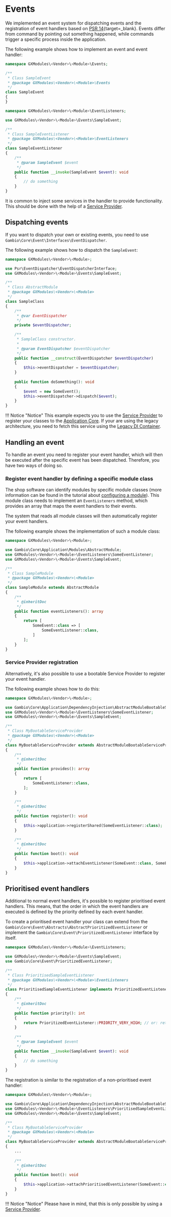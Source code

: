 # Events
 
We implemented an event system for dispatching events and the registration of event handlers based on
[PSR 14]{target=_blank}. Events differ from command by pointing out something happened, while
commands trigger a specific process inside the application.

The following example shows how to implement an event and event handler:

```php
namespace GXModules\<Vendor>\<Module>\Events;

/**
 * Class SampleEvent
 * @package GXModules\<Vendor>\<Module>\Events
 */
class SampleEvent
{
}
```

```php
namespace GXModules\<Vendor>\<Module>\EventListeners;

use GXModules\<Vendor>\<Module>\Events\SampleEvent;

/**
 * Class SampleEventListener
 * @package GXModules\<Vendor>\<Module>\EventListeners
 */
class SampleEventListener
{
    /**
     * @param SampleEvent $event
     */
    public function __invoke(SampleEvent $event): void
    {
        // do something
    }
}
```

It is common to inject some services in the handler to provide functionality. This should be done with the help of
a [Service Provider].


## Dispatching events

If you want to dispatch your own or existing events, you need to use `Gambio\Core\Event\Interfaces\EventDispatcher`.

The following example shows how to dispatch the `SampleEvent`:

```php
namespace GXModules\<Vendor>\<Module>;

use Psr\EventDispatcher\EventDispatcherInterface;
use GXModules\<Vendor>\<Module>\Events\SampleEvent;

/**
 * Class AbstractModule
 * @package GXModules\<Vendor>\<Module>
 */
class SampleClass
{
    /**
     * @var EventDispatcher
     */
    private $eventDispatcher;

    /**
     * SampleClass constructor.
     *
     * @param EventDispatcher $eventDispatcher
     */
    public function __construct(EventDispatcher $eventDispatcher)
    {
        $this->eventDispatcher = $eventDispatcher;
    }
    
    public function doSomething(): void
    {
        $event = new SomeEvent();
        $this->eventDispatcher->dispatch($event);
    }
}
```

!!! Notice "Notice"
    This example expects you to use the [Service Provider] to register your classes to the [Application Core].
    If your are using the legacy architecture, you need to fetch this service using the [Legacy DI Container].


## Handling an event

To handle an event you need to register your event handler, which will then be executed after the specific
event has been dispatched. Therefore, you have two ways of doing so.


### Register event handler by defining a specific module class

The shop software can identify modules by specific module classes (more information can be found in the tutorial about
[configuring a module]). This module class needs to implement an `EventListeners` method, which provides an array that
maps the event handlers to their events.

The system that reads all module classes will then automatically register your event handlers.

The following example shows the implementation of such a module class:

```php
namespace GXModules\<Vendor>\<Module>;

use Gambio\Core\Application\Modules\AbstractModule;
use GXModules\<Vendor>\<Module>\EventListeners\SomeEventListener;
use GXModules\<Vendor>\<Module>\Events\SampleEvent;

/**
 * Class SampleModule
 * @package GXModules\<Vendor>\<Module>
 */
class SampleModule extends AbstractModule
{
    /**
     * @inheritDoc
     */
    public function eventListeners(): array
    {
        return [
            SomeEvent::class => [
                SomeEventListener::class,
            ]
        ];
    }
}
```


### Service Provider registration

Alternatively, it's also possible to use a bootable Service Provider to register your event handler.

The following example shows how to do this:

```php
namespace GXModules\<Vendor>\<Module>;

use Gambio\Core\Application\DependencyInjection\AbstractModuleBootableServiceProvider;
use GXModules\<Vendor>\<Module>\EventListeners\SomeEventListener;
use GXModules\<Vendor>\<Module>\Events\SampleEvent;

/**
 * Class MyBootableServiceProvider
 * @package GXModules\<Vendor>\<Module>
 */
class MyBootableServiceProvider extends AbstractModuleBootableServiceProvider
{
    /**
     * @inheritDoc
     */
    public function provides(): array
    {
        return [
            SomeEventListener::class,
        ];
    }

    /**
     * @inheritDoc
     */
    public function register(): void
    {
        $this->application->registerShared(SomeEventListener::class);
    }

    /**
     * @inheritDoc
     */
    public function boot(): void
    {
        $this->application->attachEventListener(SomeEvent::class, SomeEventListener::class);
    }
}
```


## Prioritised event handlers

Additional to normal event handlers, it's possible to register prioritised event handlers. This means, that the order
in which the event handlers are executed is defined by the priority defined by each event handler.

To create a prioritised event handler your class can extend from the
`Gambio\Core\Event\Abstracts\AbstractPrioritizedEventListener` or implement the
`Gambio\Core\Event\PrioritizedEventListener` interface by itself.

```php
namespace GXModules\<Vendor>\<Module>\EventListeners;

use GXModules\<Vendor>\<Module>\Events\SampleEvent;
use Gambio\Core\Event\PrioritizedEventListener;

/**
 * Class PrioritisedSampleEventListener
 * @package GXModules\<Vendor>\<Module>\EventListeners
 */
class PrioritisedSampleEventListener implements PrioritizedEventListener
{
    /**
     * @inheritDoc
     */
    public function priority(): int
    {
        return PrioritizedEventListener::PRIORITY_VERY_HIGH; // or: return self::PRIORITY_VERY_HIGH;
    }
    
    /**
     * @param SampleEvent $event
     */
    public function __invoke(SampleEvent $event): void
    {
        // do something
    }
}
```

The registration is similar to the registration of a non-prioritised event handler:

```php
namespace GXModules\<Vendor>\<Module>;

use Gambio\Core\Application\DependencyInjection\AbstractModuleBootableServiceProvider;
use GXModules\<Vendor>\<Module>\EventListeners\PrioritisedSampleEventListener;
use GXModules\<Vendor>\<Module>\Events\SampleEvent;

/**
 * Class MyBootableServiceProvider
 * @package GXModules\<Vendor>\<Module>
 */
class MyBootableServiceProvider extends AbstractModuleBootableServiceProvider
{
    ...
    
    /**
     * @inheritDoc
     */
    public function boot(): void
    {
        $this->application->attachPrioritisedEventListener(SomeEvent::class, PrioritisedSampleEventListener::class);
    }
}
```

!!! Notice "Notice"
    Please have in mind, that this is only possible by using a [Service Provider].


[Application Core]: ./../application-core.md
[PSR 14]: https://www.php-fig.org/psr/psr-14/
[Service Provider]: ./../details/service-provider.md
[Legacy DI Container]: ./../details/di-container.md#legacy-di-container
[configuring a module]: ./../../module-development/general/defining-a-module.md
